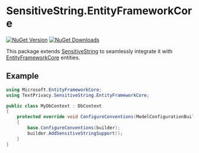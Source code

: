 # SensitiveString.EntityFrameworkCore
[![NuGet Version](http://img.shields.io/nuget/v/SensitiveString.EntityFrameworkCore.svg?style=for-the-badge&logo=nuget)](https://www.nuget.org/packages/SensitiveString.EntityFrameworkCore/) [![NuGet Downloads](https://img.shields.io/nuget/dt/SensitiveString.EntityFrameworkCore.svg?style=for-the-badge&logo=nuget)](https://www.nuget.org/packages/SensitiveString.EntityFrameworkCore/)

This package extends [SensitiveString](https://www.nuget.org/packages/SensitiveString) to seamlessly integrate it with [EntityFrameworkCore](https://www.nuget.org/packages/Microsoft.EntityFrameworkCore) entities.

## Example

```c#
using Microsoft.EntityFrameworkCore;
using TextPrivacy.SensitiveString.EntityFrameworkCore;

public class MyDbContext : DbContext
{
    protected override void ConfigureConventions(ModelConfigurationBuilder builder)
    {
        base.ConfigureConventions(builder);
        builder.AddSensitiveStringSupport();
    }
}
```

